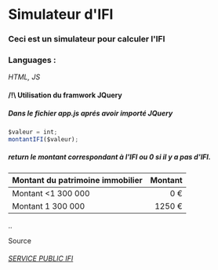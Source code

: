 # Simulateur d'IFI
### Ceci est un simulateur pour calculer l'IFI                                      
### Languages : 
*HTML, JS*
#### /!\ Utilisation du framwork JQuery

##### Dans le fichier app.js aprés avoir importé JQuery
```Javascript
$valeur = int;
montantIFI($valeur);
```
##### return le montant correspondant à l'IFI ou 0 si il y a pas d'IFI.


| Montant du patrimoine immobilier   | Montant  |
| ------------- | -----:|
| Montant <1 300 000 | 0 € |
| Montant 1 300 000 |   1250 € |
..

Source
###### [ SERVICE PUBLIC IFI](https://www.service-public.fr/particuliers/vosdroits/F138)

